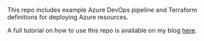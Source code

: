 This repo includes example Azure DevOps pipeline and Terraform definitions for deploying Azure resources.

A full tutorial on how to use this repo is available on my blog [here](https://www.carbonlogiq.io/post/azure-devops-pipeline-terraform-deployment-tutorial).
